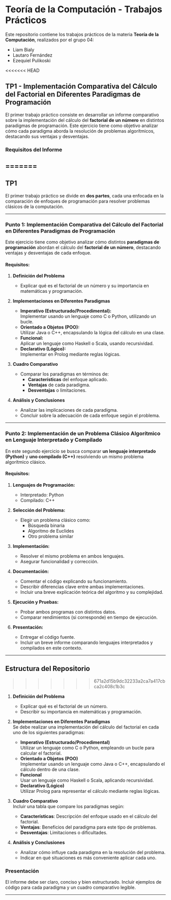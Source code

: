 # Teoría de la Computación - Trabajos Prácticos

Este repositorio contiene los trabajos prácticos de la materia **Teoría de la Computación**, realizados por el grupo 04:

- Liam Bialy  
- Lautaro Fernández  
- Ezequiel Pulikoski  

<<<<<<< HEAD
## TP1 - Implementación Comparativa del Cálculo del Factorial en Diferentes Paradigmas de Programación

El primer trabajo práctico consiste en desarrollar un informe comparativo sobre la implementación del cálculo del **factorial de un número** en distintos paradigmas de programación. Este ejercicio tiene como objetivo analizar cómo cada paradigma aborda la resolución de problemas algorítmicos, destacando sus ventajas y desventajas.

### Requisitos del Informe
=======
---

## TP1

El primer trabajo práctico se divide en **dos partes**, cada una enfocada en la comparación de enfoques de programación para resolver problemas clásicos de la computación.

---

### Punto 1: Implementación Comparativa del Cálculo del Factorial en Diferentes Paradigmas de Programación

Este ejercicio tiene como objetivo analizar cómo distintos **paradigmas de programación** abordan el cálculo del **factorial de un número**, destacando ventajas y desventajas de cada enfoque.

#### Requisitos:

1. **Definición del Problema**  
   - Explicar qué es el factorial de un número y su importancia en matemáticas y programación.

2. **Implementaciones en Diferentes Paradigmas**  
   - **Imperativo (Estructurado/Procedimental):**  
     Implementar usando un lenguaje como C o Python, utilizando un bucle.  
   - **Orientado a Objetos (POO):**  
     Utilizar Java o C++, encapsulando la lógica del cálculo en una clase.  
   - **Funcional:**  
     Aplicar un lenguaje como Haskell o Scala, usando recursividad.  
   - **Declarativo (Lógico):**  
     Implementar en Prolog mediante reglas lógicas.

3. **Cuadro Comparativo**  
   - Comparar los paradigmas en términos de:  
     - **Características** del enfoque aplicado.  
     - **Ventajas** de cada paradigma.  
     - **Desventajas** o limitaciones.

4. **Análisis y Conclusiones**  
   - Analizar las implicaciones de cada paradigma.  
   - Concluir sobre la adecuación de cada enfoque según el problema.

---

### Punto 2: Implementación de un Problema Clásico Algorítmico en Lenguaje Interpretado y Compilado

En este segundo ejercicio se busca comparar **un lenguaje interpretado (Python)** y **uno compilado (C++)** resolviendo un mismo problema algorítmico clásico.

#### Requisitos:

1. **Lenguajes de Programación:**
   - Interpretado: Python  
   - Compilado: C++

2. **Selección del Problema:**
   - Elegir un problema clásico como:  
     - Búsqueda binaria  
     - Algoritmo de Euclides  
     - Otro problema similar

3. **Implementación:**
   - Resolver el mismo problema en ambos lenguajes.  
   - Asegurar funcionalidad y corrección.

4. **Documentación:**
   - Comentar el código explicando su funcionamiento.  
   - Describir diferencias clave entre ambas implementaciones.  
   - Incluir una breve explicación teórica del algoritmo y su complejidad.

5. **Ejecución y Pruebas:**
   - Probar ambos programas con distintos datos.  
   - Comparar rendimientos (si corresponde) en tiempo de ejecución.

6. **Presentación:**
   - Entregar el código fuente.  
   - Incluir un breve informe comparando lenguajes interpretados y compilados en este contexto.

---

## Estructura del Repositorio

>>>>>>> 671a2d15b9dc32233a2ca7a417cbca2c408c1b3c

1. **Definición del Problema**  
   - Explicar qué es el factorial de un número.  
   - Describir su importancia en matemáticas y programación.

2. **Implementaciones en Diferentes Paradigmas**  
   Se debe realizar una implementación del cálculo del factorial en cada uno de los siguientes paradigmas:
   - **Imperativo (Estructurado/Procedimental)**  
     Utilizar un lenguaje como C o Python, empleando un bucle para calcular el factorial.
   - **Orientado a Objetos (POO)**  
     Implementar usando un lenguaje como Java o C++, encapsulando el cálculo dentro de una clase.
   - **Funcional**  
     Usar un lenguaje como Haskell o Scala, aplicando recursividad.
   - **Declarativo (Lógico)**  
     Utilizar Prolog para representar el cálculo mediante reglas lógicas.

3. **Cuadro Comparativo**  
   Incluir una tabla que compare los paradigmas según:
   - **Características**: Descripción del enfoque usado en el cálculo del factorial.  
   - **Ventajas**: Beneficios del paradigma para este tipo de problemas.  
   - **Desventajas**: Limitaciones o dificultades.

4. **Análisis y Conclusiones**  
   - Analizar cómo influye cada paradigma en la resolución del problema.  
   - Indicar en qué situaciones es más conveniente aplicar cada uno.

### Presentación

El informe debe ser claro, conciso y bien estructurado. Incluir ejemplos de código para cada paradigma y un cuadro comparativo legible.

---